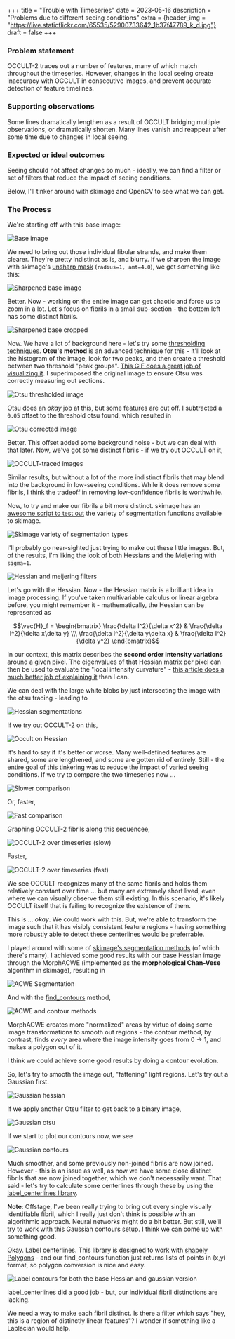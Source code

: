 +++
title = "Trouble with Timeseries"
date = 2023-05-16
description = "Problems due to different seeing conditions"
extra = {header_img = "https://live.staticflickr.com/65535/52900733642_1b37f47789_k_d.jpg"}
draft = false
+++

### Problem statement
OCCULT-2 traces out a number of features, many of which match throughout the timeseries. However, changes in the local seeing create inaccuracy with OCCULT in consecutive images, and prevent accurate detection of feature timelines. 

### Supporting observations
 Some lines dramatically lengthen as a result of OCCULT bridging multiple observations, or dramatically shorten. Many lines vanish and reappear after some time due to changes in local seeing. 

### Expected or ideal outcomes
Seeing should not affect changes so much - ideally, we can find a filter or set of filters that reduce the impact of seeing conditions. 

Below, I'll tinker around with skimage and OpenCV to see what we can get. 

### The Process

We're starting off with this base image:

![Base image](/images/work/base_image.png)

We need to bring out those individual fibular strands, and make them clearer. They're pretty indistinct as is, and blurry. If we sharpen the image with skimage's [unsharp mask](https://scikit-image.org/docs/stable/auto_examples/filters/plot_unsharp_mask.html) (`radius=1, amt=4.0`), we get something like this:

![Sharpened base image](/images/work/base_sharpened.png)

Better. Now - working on the entire image can get chaotic and force us to zoom in a lot. Let's focus on fibrils in a small sub-section - the bottom left has some distinct fibrils. 

![Sharpened base cropped](/images/work/base_sharp_cropped.png)

Now. We have a lot of background here - let's try some [thresholding techniques](https://scikit-image.org/docs/stable/auto_examples/applications/plot_thresholding_guide.html). **Otsu's method** is an advanced technique for this - it'll look at the histogram of the image, look for two peaks, and then create a threshold between two threshold "peak groups". [This GIF does a great job of visualizing it](https://upload.wikimedia.org/wikipedia/commons/3/34/Otsu%27s_Method_Visualization.gif). I superimposed the original image to ensure Otsu was correctly measuring out sections. 

![Otsu thresholded image](/images/work/otsu_thresh.png)

Otsu does an *okay* job at this, but some features are cut off. I subtracted a `0.05` offset to the threshold otsu found, which resulted in 

![Otsu corrected image](/images/work/otsu_thresh_cor.png)

Better. This offset added some background noise - but we can deal with that later. Now, we've got some distinct fibrils - if we try out OCCULT on it, 

![OCCULT-traced images](/images/work/otsu_occult.png)

Similar results, but without a lot of the more indistinct fibrils that may blend into the background in low-seeing conditions. While it does remove some fibrils, I think the tradeoff in removing low-confidence fibrils is worthwhile. 

Now, to try and make our fibrils a bit more distinct. skimage has an [awesome script to test out](https://scikit-image.org/docs/stable/auto_examples/edges/plot_ridge_filter.html#sphx-glr-auto-examples-edges-plot-ridge-filter-py) the variety of segmentation functions available to skimage. 

![Skimage variety of segmentation types](/images/work/skimage_segmentation.png)

I'll probably go near-sighted just trying to make out these little images. But, of the results, I'm liking the look of both Hessians and the Meijering with `sigma=1`. 

![Hessian and meijering filters](/images/work/hessian-meijering.png)

Let's go with the Hessian. Now - the Hessian matrix is a brilliant idea in image processing. If you've taken multivariable calculus or linear algebra before, you might remember it - mathematically, the Hessian can be represented as 

$$\vec{H}_f = \begin{bmatrix} \frac{\delta I^2}{\delta x^2} & \frac{\delta I^2}{\delta x\delta y} \\\ \frac{\delta I^2}{\delta y\delta x} & \frac{\delta I^2}{\delta y^2} \end{bmatrix}$$

In our context, this matrix describes the **second order intensity variations** around a given pixel. The eigenvalues of that Hessian matrix per pixel can then be used to evaluate the "local intensity curvature" - [this article does a much better job of explaining it](https://milania.de/blog/Introduction_to_the_Hessian_feature_detector_for_finding_blobs_in_an_image) than I can.  

We can deal with the large white blobs by just intersecting the image with the otsu tracing - leading to 

![Hessian segmentations](/images/work/hessians.png)

If we try out OCCULT-2 on this, 

![Occult on Hessian](/images/work/occult_hessian.png)

It's hard to say if it's better or worse. Many well-defined features are shared, some are lengthened, and some are gotten rid of entirely. Still - the entire goal of this tinkering was to reduce the impact of varied seeing conditions. If we try to compare the two timeseries now ...

![Slower comparison](/images/work/slow.gif)

Or, faster,

![Fast comparison](/images/work/fast.gif)

Graphing OCCULT-2 fibrils along this sequencee, 

![OCCULT-2 over timeseries (slow)](/images/work/occult-slow.gif)

Faster,

![OCCULT-2 over timeseries (fast)](/images/work/occult-fast.gif)

We see OCCULT recognizes many of the same fibrils and holds them relatively constant over time ... but many are extremely short lived, even where we can visually observe them still existing. In this scenario, it's likely OCCULT itself that is failing to recognize the existence of them.

This is ... *okay*. We could work with this. But, we're able to transform the image such that it has visibly consistent feature regions - having something more robustly able to detect these centerlines would be preferrable. 

I played around with some of [skimage's segmentation methods](https://scikit-image.org/docs/stable/api/skimage.segmentation.html) (of which there's many). I achieved some good results with our base Hessian image through the MorphACWE (implemented as the **morphological Chan-Vese** algorithm in skimage), resulting in

![ACWE Segmentation](/images/work/acwe_segmentation.png)

And with the [find_contours](https://scikit-image.org/docs/stable/auto_examples/edges/plot_contours.html) method, 

![ACWE and contour methods](/images/work/acwe-contours.png)

MorphACWE creates more "normalized" areas by virtue of doing some image transformations to smooth out regions - the contour method, by contrast, finds *every* area where the image intensity goes from 0 -> 1, and makes a polygon out of it. 

I think we could achieve some good results by doing a contour evolution.

So, let's try to smooth the image out, "fattening" light regions. Let's try out a Gaussian first. 

![Gaussian hessian](/images/work/gausshess.png)

If we apply another Otsu filter to get back to a binary image, 

![Gaussian otsu](/images/work/gaussian-otsu.png)

If we start to plot our contours now, we see

![Gaussian contours](/images/work/gauss-cntrs.png)

Much smoother, and some previously non-joined fibrils are now joined. However - this is an issue as well, as now we have some close distinct fibrils that are now joined together, which we don't necessarily want. That said - let's try to calculate some centerlines through these by using the [label_centerlines library](https://github.com/ungarj/label_centerlines). 

**Note**: Offstage, I've been really trying to bring out every single visually identifiable fibril, which I really just don't think is possible with an algorithmic approach. Neural networks might do a bit better. But still, we'll try to work with this Gaussian contours setup. I think we can come up with something good. 

Okay. Label centerlines. This library is designed to work with [shapely Polygons](https://shapely.readthedocs.io/en/stable/reference/shapely.Polygon.html) - and our find_contours function just returns lists of points in (x,y) format, so polygon conversion is nice and easy.

![Label contours for both the base Hessian and gaussian version](/images/work/label_centerlines_hessgauss.png)

label_centerlines did a good job - but, our individual fibril distinctions are lacking. 

We need a way to make each fibril distinct. Is there a filter which says "hey, this is a region of distinctly linear features"? I wonder if something like a Laplacian would help. 